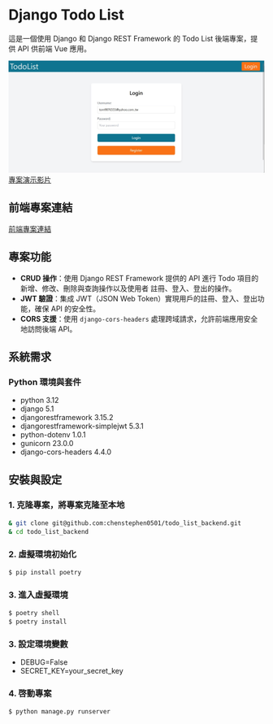 # Django Todo List

這是一個使用 Django 和 Django REST Framework 的 Todo List 後端專案，提供 API 供前端 Vue 應用。

![todolist首頁](/public/image/todolist.jpg)
[專案演示影片](https://youtu.be/ywlRd4iCQX0)

## 前端專案連結
[前端專案連結](https://github.com/chenstephen0501/todo_list_front_end)


## 專案功能

- **CRUD 操作**：使用 Django REST Framework 提供的 API 進行 Todo 項目的新增、修改、刪除與查詢操作以及使用者 註冊、登入、登出的操作。
- **JWT 驗證**：集成 JWT（JSON Web Token）實現用戶的註冊、登入、登出功能，確保 API 的安全性。
- **CORS 支援**：使用 `django-cors-headers` 處理跨域請求，允許前端應用安全地訪問後端 API。


## 系統需求

### Python 環境與套件

- python 3.12
- django 5.1
- djangorestframework 3.15.2
- djangorestframework-simplejwt 5.3.1
- python-dotenv 1.0.1
- gunicorn 23.0.0
- django-cors-headers 4.4.0

## 安裝與設定

### 1. 克隆專案，將專案克隆至本地
```bash
& git clone git@github.com:chenstephen0501/todo_list_backend.git
& cd todo_list_backend
```

### 2. 虛擬環境初始化

```bash
$ pip install poetry
```

### 3. 進入虛擬環境
```bash
$ poetry shell
$ poetry install
```

### 3. 設定環境變數

- DEBUG=False
- SECRET_KEY=your_secret_key

### 4. 啓動專案
```bash
$ python manage.py runserver
```
